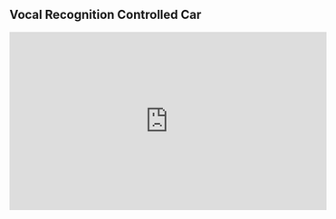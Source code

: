 ## Vocal Recognition Controlled Car

<iframe width="560" height="315" src="https://www.youtube.com/embed/RZt4BsgZnfA" title="YouTube video player" frameborder="0" allow="accelerometer; autoplay; clipboard-write; encrypted-media; gyroscope; picture-in-picture" allowfullscreen></iframe>

